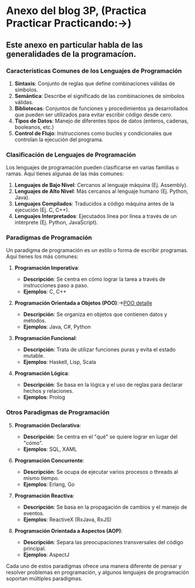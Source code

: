 # Anexo del blog 3P, (Practica Practicar Practicando:->)

## Este anexo en particular habla de las generalidades de la programacíon.

### Características Comunes de los Lenguajes de Programación
1. **Sintaxis**: Conjunto de reglas que define combinaciones válidas de símbolos.
2. **Semántica**: Describe el significado de las combinaciones de símbolos válidas.
3. **Bibliotecas**: Conjuntos de funciones y procedimientos ya desarrollados que pueden ser utilizados para evitar escribir código desde cero.
4. **Tipos de Datos**: Manejo de diferentes tipos de datos (enteros, cadenas, booleanos, etc.)
5. **Control de Flujo**: Instrucciones como bucles y condicionales que controlan la ejecución del programa.

### Clasificación de Lenguajes de Programación
Los lenguajes de programación pueden clasificarse en varias familias o ramas. Aquí tienes algunas de las más comunes:

1. **Lenguajes de Bajo Nivel**: Cercanos al lenguaje máquina (Ej. Assembly).
2. **Lenguajes de Alto Nivel**: Más cercanos al lenguaje humano (Ej. Python, Java).
3. **Lenguajes Compilados**: Traducidos a código máquina antes de la ejecución (Ej. C, C++).
4. **Lenguajes Interpretados**: Ejecutados línea por línea a través de un intérprete (Ej. Python, JavaScript).

### Paradigmas de Programación
Un paradigma de programación es un estilo o forma de escribir programas. Aquí tienes los más comunes:

1. **Programación Imperativa**:
   - **Descripción**: Se centra en cómo lograr la tarea a través de instrucciones paso a paso.
   - **Ejemplos**: C, C++
   
2. **Programación Orientada a Objetos (POO)**:->[POO detalle](./poo_java.md)
   - **Descripción**: Se organiza en objetos que contienen datos y métodos.
   - **Ejemplos**: Java, C#, Python
   
3. **Programación Funcional**:
   - **Descripción**: Trata de utilizar funciones puras y evita el estado mutable.
   - **Ejemplos**: Haskell, Lisp, Scala
   
4. **Programación Lógica**:
   - **Descripción**: Se basa en la lógica y el uso de reglas para declarar hechos y relaciones.
   - **Ejemplos**: Prolog

### Otros Paradigmas de Programación

5. **Programación Declarativa**:
   - **Descripción**: Se centra en el "qué" se quiere lograr en lugar del "cómo".
   - **Ejemplos**: SQL, XAML

6. **Programación Concurrente**:
   - **Descripción**: Se ocupa de ejecutar varios procesos o threads al mismo tiempo.
   - **Ejemplos**: Erlang, Go

7. **Programación Reactiva**:
   - **Descripción**: Se basa en la propagación de cambios y el manejo de eventos.
   - **Ejemplos**: ReactiveX (RxJava, RxJS)

8. **Programación Orientada a Aspectos (AOP)**:
   - **Descripción**: Separa las preocupaciones transversales del código principal.
   - **Ejemplos**: AspectJ

Cada uno de estos paradigmas ofrece una manera diferente de pensar y resolver problemas en programación, y algunos lenguajes de programación soportan múltiples paradigmas.



